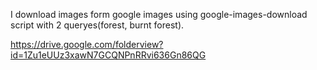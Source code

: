 I download images form google images using google-images-download script with 2 queryes(forest, burnt forest). 

https://drive.google.com/folderview?id=1Zu1eUUz3xawN7GCQNPnRRvi636Gn86QG
